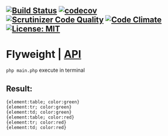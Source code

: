 [![Build Status](https://travis-ci.org/Jagepard/PhpDesignPatterns-Flyweight.svg?branch=master)](https://travis-ci.org/Jagepard/PhpDesignPatterns-Flyweight)
[![codecov](https://codecov.io/gh/Jagepard/PhpDesignPatterns-Flyweight/branch/master/graph/badge.svg)](https://codecov.io/gh/Jagepard/PhpDesignPatterns-Flyweight)
[![Scrutinizer Code Quality](https://scrutinizer-ci.com/g/Jagepard/PhpDesignPatterns-Flyweight/badges/quality-score.png?b=master)](https://scrutinizer-ci.com/g/Jagepard/PhpDesignPatterns-Flyweight/?branch=master)
[![Code Climate](https://codeclimate.com/github/Jagepard/PhpDesignPatterns-Flyweight/badges/gpa.svg)](https://codeclimate.com/github/Jagepard/PhpDesignPatterns-Flyweight)
[![License: MIT](https://img.shields.io/badge/license-MIT-498e7f.svg)](https://mit-license.org/)
-----

# Flyweight | [API](https://github.com/Jagepard/PhpDesignPatterns-Flyweight/blob/master/docs.md "Documentation API")

```php main.php``` execute in terminal

## Result:
```
{element:table; color:green}
{element:tr; color:green}
{element:td; color:green}
{element:table; color:red}
{element:tr; color:red}
{element:td; color:red}
```